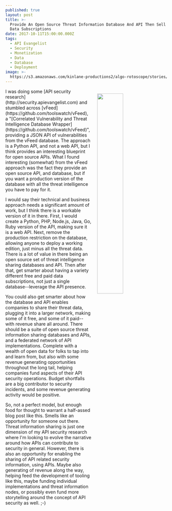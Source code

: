 ```yaml
---
published: true
layout: post
title: >-
  Provide An Open Source Threat Information Database And API Then Sell Premium
  Data Subscriptions
date: 2017-10-11T15:00:00.000Z
tags:
  - API Evangelist
  - Security
  - Monetization
  - Data
  - Database
  - Deployment
image: >-
  https://s3.amazonaws.com/kinlane-productions2/algo-rotoscope/stories/old-door-lock_copper_circuit.jpg
---
```

<p><img src="https://s3.amazonaws.com/kinlane-productions2/algo-rotoscope/stories/old-door-lock_copper_circuit.jpg" align="right" width="40%" style="padding: 15px;" /></p>I was doing some [API security research](http://security.apievangelist.com) and stumbled across [vFeed](https://github.com/toolswatch/vFeed), a "[Correlated Vulnerability and Threat Intelligence Database Wrapper](https://github.com/toolswatch/vFeed)", providing a JSON API of vulnerabilities from the vFeed database. The approach is a Python API, and not a web API, but I think provides an interesting blueprint for open source APIs. What I found interesting (somewhat) from the vFeed approach was the fact they provide an open source API, and database, but if you want a production version of the database with all the threat intelligence you have to pay for it.

I would say their technical and business approach needs a significant amount of work, but I think there is a workable version of it in there. First, I would create a Python, PHP, Node.js, Java, Go, Ruby version of the API, making sure it is a web API. Next, remove the production restriction on the database, allowing anyone to deploy a working edition, just minus all the threat data. There is a lot of value in there being an open source set of threat intelligence sharing databases and API. Then after that, get smarter about having a variety different free and paid data subscriptions, not just a single database--leverage the API presence.

You could also get smarter about how the database and API enables companies to share their threat data, plugging it into a larger network, making some of it free, and some of it paid--with revenue share all around. There should be a suite of open source threat information sharing databases and APIs, and a federated network of API implementations. Complete with a wealth of open data for folks to tap into and learn from, but also with some revenue generating opportunities throughout the long tail, helping companies fund aspects of their API security operations. Budget shortfalls are a big contributor to security incidents, and some revenue generating activity would be positive.

So, not a perfect model, but enough food for thought to warrant a half-assed blog post like this. Smells like an opportunity for someone out there. Threat information sharing is just one dimension of my API security research where I'm looking to evolve the narrative around how APIs can contribute to security in general. However, there is also an opportunity for enabling the sharing of API related security information, using APIs. Maybe also generating of revenue along the way, helping feed the development of tooling like this, maybe funding individual implementations and threat information nodes, or possibly even fund more storytelling around the concept of API security as well. ;-)
